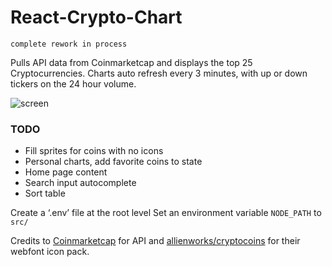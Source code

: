 # React-Crypto-Chart

`complete rework in process`

Pulls API data from Coinmarketcap and displays the top 25 Cryptocurrencies. Charts auto refresh every 3 minutes, with up or down tickers on the 24 hour volume.

![screen](https://raw.githubusercontent.com/nTamura/react-crypto-charts/master/public/screen.png)

### TODO
- Fill sprites for coins with no icons
- Personal charts, add favorite coins to state
- Home page content
- Search input autocomplete
- Sort table


Create a ‘.env’ file at the root level
Set an environment variable `NODE_PATH` to `src/`


Credits to [Coinmarketcap](https://coinmarketcap.com/) for API and [allienworks/cryptocoins](https://github.com/allienworks/cryptocoins)
for their webfont icon pack.
